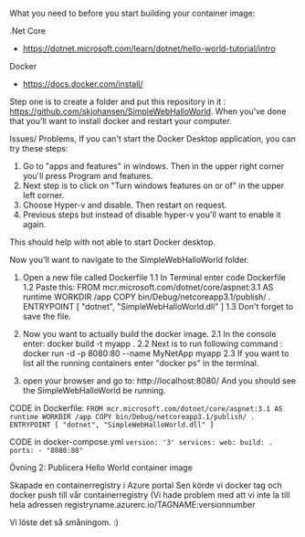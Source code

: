 What you need to before you start building your container image:

.Net Core
  - https://dotnet.microsoft.com/learn/dotnet/hello-world-tutorial/intro
 
 Docker
  - https://docs.docker.com/install/
  
  
  Step one is to create a folder and put this repository in it : https://github.com/skjohansen/SimpleWebHalloWorld.
  When you've done that you'll want to install docker and restart your computer.
  
  Issues/ Problems, 
  If you can't start the Docker Desktop application, you can try these steps:
  1. Go to "apps and features" in windows. Then in the upper right corner you'll press Program and features.
  2. Next step is to click on "Turn windows features on or of" in the upper left corner. 
  3. Choose Hyper-v and disable. Then restart on request. 
  4. Previous steps but instead of disable hyper-v you'll want to enable it again.
  
  This should help with not able to start Docker desktop.
  
  
  Now you'll want to navigate to the SimpleWebHalloWorld folder.
  1. Open a new file called Dockerfile
    1.1 In Terminal enter code Dockerfile
    1.2 Paste this:
    FROM mcr.microsoft.com/dotnet/core/aspnet:3.1 AS runtime
WORKDIR /app
COPY bin/Debug/netcoreapp3.1/publish/ .
ENTRYPOINT [ "dotnet", "SimpleWebHalloWorld.dll" ]
    1.3 Don't forget to save the file.
    
 2. Now you want to actually build the docker image.
  2.1 In the console enter: docker build -t myapp .
  2.2 Next is to run following command : docker run -d -p 8080:80 --name MyNetApp myapp
  2.3 If you want to list all the running containers enter "docker ps" in the terminal.
 
 3. open your browser and go to: http://localhost:8080/ And you should see the SimpleWebHalloWorld be running.
 
 
 
CODE in Dockerfile:
`FROM mcr.microsoft.com/dotnet/core/aspnet:3.1 AS runtime
WORKDIR /app
COPY bin/Debug/netcoreapp3.1/publish/ .
ENTRYPOINT [ "dotnet", "SimpleWebHalloWorld.dll" ]`


CODE in docker-compose.yml
`version: '3'
services:
    web:
        build: .
        ports:
            - "8080:80"`
            


Övning 2: Publicera Hello World container image

Skapade en containerregistry i Azure portal
Sen körde vi docker tag och docker push till vår containerregistry
(Vi hade problem med att vi inte la till hela adressen registryname.azurerc.io/TAGNAME:versionnumber

Vi löste det så småningom. :)
